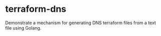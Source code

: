 # terraform-dns
Demonstrate a mechanism for generating DNS terraform files from a text file using Golang.
